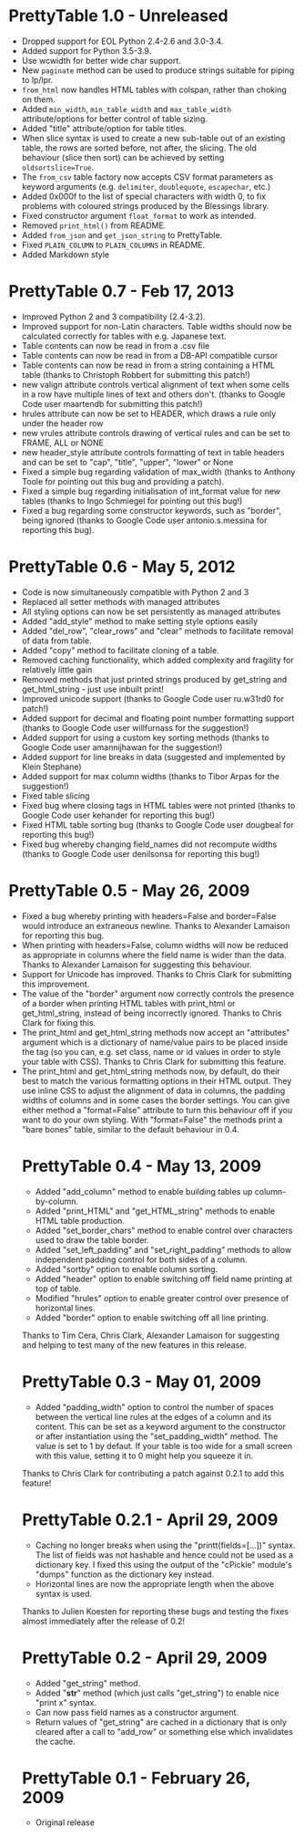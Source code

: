 # PrettyTable 1.0 - Unreleased

* Dropped support for EOL Python 2.4-2.6 and 3.0-3.4.
* Added support for Python 3.5-3.9.
* Use wcwidth for better wide char support.
* New `paginate` method can be used to produce strings suitable
  for piping to lp/lpr.
* `from_html` now handles HTML tables with colspan, rather than
  choking on them.
* Added `min_width`, `min_table_width` and `max_table_width`
  attribute/options for better control of table sizing.
* Added "title" attribute/option for table titles.
* When slice syntax is used to create a new sub-table out of an
  existing table, the rows are sorted before, not after, the slicing.
  The old behaviour (slice then sort) can be achieved by setting
  `oldsortslice=True`.
* The `from_csv` table factory now accepts CSV format parameters as
  keyword arguments (e.g. `delimiter`, `doublequote`, `escapechar`, etc.)
* Added 0x000f to the list of special characters with width 0, to fix
  problems with coloured strings produced by the Blessings library.
* Fixed constructor argument `float_format` to work as intended.
* Removed `print_html()` from README.
* Added `from_json` and `get_json_string` to PrettyTable.
* Fixed `PLAIN_COLUMN` to `PLAIN_COLUMNS` in README.
* Added Markdown style

# PrettyTable 0.7 - Feb 17, 2013

* Improved Python 2 and 3 compatibility (2.4-3.2).
* Improved support for non-Latin characters.  Table widths should
  now be calculated correctly for tables with e.g. Japanese text.
* Table contents can now be read in from a .csv file
* Table contents can now be read in from a DB-API compatible cursor
* Table contents can now be read in from a string containing a
  HTML table (thanks to Christoph Robbert for submitting this patch!)
* new valign attribute controls vertical alignment of text when
  some cells in a row have multiple lines of text and others don't.
  (thanks to Google Code user maartendb for submitting this patch!)
* hrules attribute can now be set to HEADER, which draws a rule only
  under the header row
* new vrules attribute controls drawing of vertical rules and can
  be set to FRAME, ALL or NONE
* new header_style attribute controls formatting of text in table
  headers and can be set to "cap", "title", "upper", "lower" or None
* Fixed a simple bug regarding validation of max_width (thanks to
  Anthony Toole for pointing out this bug and providing a patch).
* Fixed a simple bug regarding initialisation of int_format value
  for new tables (thanks to Ingo Schmiegel for pointing out this
  bug!)
* Fixed a bug regarding some constructor keywords, such as "border",
  being ignored (thanks to Google Code user antonio.s.messina for
  reporting this bug).

# PrettyTable 0.6 - May 5, 2012

* Code is now simultaneously compatible with Python 2 and 3
* Replaced all setter methods with managed attributes
* All styling options can now be set persistently as managed attributes
* Added "add_style" method to make setting style options easily
* Added "del_row", "clear_rows" and "clear" methods to facilitate
  removal of data from table.
* Added "copy" method to facilitate cloning of a table.
* Removed caching functionality, which added complexity and fragility
  for relatively little gain
* Removed methods that just printed strings produced by get_string and
  get_html_string - just use inbuilt print!
* Improved unicode support (thanks to Google Code user ru.w31rd0 for
  patch!)
* Added support for decimal and floating point number formatting
  support (thanks to Google Code user willfurnass for the suggestion!)
* Added support for using a custom key sorting methods (thanks to
  Google Code user amannijhawan for the suggestion!)
* Added support for line breaks in data (suggested and implemented by
  Klein Stephane)
* Added support for max column widths (thanks to Tibor Arpas for the
  suggestion!)
* Fixed table slicing
* Fixed bug where closing <tr/> tags in HTML tables were not printed
  (thanks to Google Code user kehander for reporting this bug!)
* Fixed HTML table sorting bug (thanks to Google Code user dougbeal
  for reporting this bug!)
* Fixed bug whereby changing field_names did not recompute widths
  (thanks to Google Code user denilsonsa for reporting this bug!)

# PrettyTable 0.5 - May 26, 2009

* Fixed a bug whereby printing with headers=False and border=False 
  would introduce an extraneous newline. Thanks to Alexander Lamaison 
  for reporting this bug. 
* When printing with headers=False, column widths will now be reduced 
  as appropriate in columns where the field name is wider than the 
  data. Thanks to Alexander Lamaison for suggesting this behaviour. 
* Support for Unicode has improved. Thanks to Chris Clark for 
  submitting this improvement. 
* The value of the "border" argument now correctly controls the 
  presence of a border when printing HTML tables with print_html or 
  get_html_string, instead of being incorrectly ignored. Thanks to 
  Chris Clark for fixing this. 
* The print_html and get_html_string methods now accept an 
  "attributes" argument which is a dictionary of name/value pairs to be 
  placed inside the <table> tag (so you can, e.g. set class, name or id 
  values in order to style your table with CSS). Thanks to Chris Clark 
  for submitting this feature. 
* The print_html and get_html_string methods now, by default, do their 
  best to match the various formatting options in their HTML output. 
  They use inline CSS to adjust the alignment of data in columns, the 
  padding widths of columns and in some cases the border settings. You 
  can give either method a "format=False" attribute to turn this 
  behaviour off if you want to do your own styling. With "format=False" 
  the methods print a "bare bones" table, similar to the default 
  behaviour in 0.4.

# PrettyTable 0.4 - May 13, 2009

* Added "add_column" method to enable building tables up column-by-column.
* Added "print_HTML" and "get_HTML_string" methods to enable HTML table
  production.
* Added "set_border_chars" method to enable control over characters used to
  draw the table border.
* Added "set_left_padding" and "set_right_padding" methods to allow
  independent padding control for both sides of a column.
* Added "sortby" option to enable column sorting.
* Added "header" option to enable switching off field name printing at top of
  table.
* Modified "hrules" option to enable greater control over presence of
  horizontal lines.
* Added "border" option to enable switching off all line printing.

Thanks to Tim Cera, Chris Clark, Alexander Lamaison for suggesting and helping
to test many of the new features in this release.

# PrettyTable 0.3 - May 01, 2009

* Added "padding_width" option to control the number of spaces between the
  vertical line rules at the edges of a column and its content.  This can be
  set as a keyword argument to the constructor or after instantiation using
  the "set_padding_width" method.  The value is set to 1 by defaut.  If your
  table is too wide for a small screen with this value, setting it to 0 might
  help you squeeze it in.

Thanks to Chris Clark for contributing a patch against 0.2.1 to add this
feature!

# PrettyTable 0.2.1 - April 29, 2009

* Caching no longer breaks when using the "printt(fields=[...])" syntax.  The
  list of fields was not hashable and hence could not be used as a dictionary
  key.  I fixed this using the output of the "cPickle" module's "dumps"
  function as the dictionary key instead.
* Horizontal lines are now the appropriate length when the above syntax is
  used.

Thanks to Julien Koesten for reporting these bugs and testing the fixes almost
immediately after the release of 0.2!

# PrettyTable 0.2 - April 29, 2009

* Added "get_string" method.
* Added "__str__" method (which just calls "get_string") to enable nice
 "print x" syntax. 
* Can now pass field names as a constructor argument.
* Return values of "get_string" are cached in a dictionary that is only
  cleared after a call to "add_row" or something else which invalidates the
  cache.

# PrettyTable 0.1 - February 26, 2009

* Original release
